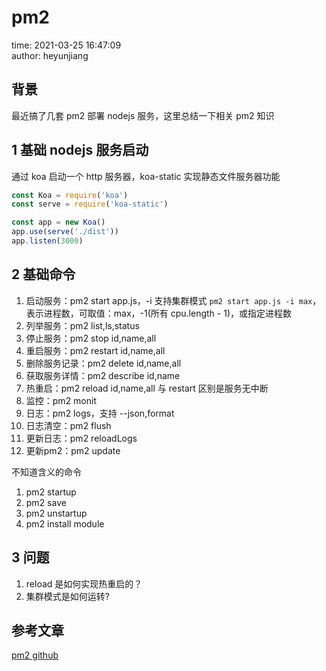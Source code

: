# pm2

time: 2021-03-25 16:47:09  
author: heyunjiang

## 背景

最近搞了几套 pm2 部署 nodejs 服务，这里总结一下相关 pm2 知识

## 1 基础 nodejs 服务启动

通过 koa 启动一个 http 服务器，koa-static 实现静态文件服务器功能

```javascript
const Koa = require('koa')
const serve = require('koa-static')

const app = new Koa()
app.use(serve('./dist'))
app.listen(3000)
```

## 2 基础命令

1. 启动服务：pm2 start app.js，-i 支持集群模式 `pm2 start app.js -i max`，表示进程数，可取值：max，-1(所有 cpu.length - 1)，或指定进程数
2. 列举服务：pm2 list,ls,status
3. 停止服务：pm2 stop id,name,all
4. 重启服务：pm2 restart id,name,all
5. 删除服务记录：pm2 delete id,name,all
6. 获取服务详情：pm2 describe id,name
7. 热重启：pm2 reload id,name,all 与 restart 区别是服务无中断
8. 监控：pm2 monit
9. 日志：pm2 logs，支持 --json,format
10. 日志清空：pm2 flush
11. 更新日志：pm2 reloadLogs
12. 更新pm2：pm2 update

不知道含义的命令  
1. pm2 startup
2. pm2 save
3. pm2 unstartup
4. pm2 install module

## 3 问题

1. reload 是如何实现热重启的？
2. 集群模式是如何运转?

## 参考文章

[pm2 github](https://github.com/Unitech/pm2)
